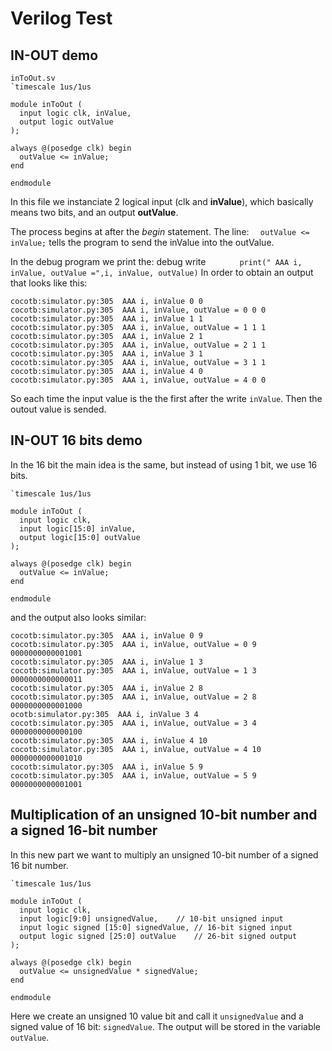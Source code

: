 # Verilog Test


## IN-OUT demo
```
inToOut.sv
`timescale 1us/1us

module inToOut (
  input logic clk, inValue,
  output logic outValue
);

always @(posedge clk) begin
  outValue <= inValue;
end

endmodule

````

In this file we instanciate 2 logical input (clk and **inValue**), which basically means two bits, and an output **outValue**.

The process begins at after the *begin* statement.
The line:
`  outValue <= inValue;` tells the program to send the inValue into the outValue.

In the debug program we print the: debug write ``        print(" AAA i, inValue, outValue =",i, inValue, outValue)
``
In order to obtain an output that looks like this:
```
cocotb:simulator.py:305  AAA i, inValue 0 0
cocotb:simulator.py:305  AAA i, inValue, outValue = 0 0 0
cocotb:simulator.py:305  AAA i, inValue 1 1
cocotb:simulator.py:305  AAA i, inValue, outValue = 1 1 1
cocotb:simulator.py:305  AAA i, inValue 2 1
cocotb:simulator.py:305  AAA i, inValue, outValue = 2 1 1
cocotb:simulator.py:305  AAA i, inValue 3 1
cocotb:simulator.py:305  AAA i, inValue, outValue = 3 1 1
cocotb:simulator.py:305  AAA i, inValue 4 0
cocotb:simulator.py:305  AAA i, inValue, outValue = 4 0 0 
```
So each time the input value is the the first after the write ``inValue``.
Then the outout value is sended.



## IN-OUT 16 bits demo

In the 16 bit the main idea is the same, but instead of using 1 bit, we use 16 bits.
```
`timescale 1us/1us

module inToOut (
  input logic clk, 
  input logic[15:0] inValue,
  output logic[15:0] outValue
);

always @(posedge clk) begin
  outValue <= inValue;
end

endmodule
```
and the output also looks similar:
```
cocotb:simulator.py:305  AAA i, inValue 0 9
cocotb:simulator.py:305  AAA i, inValue, outValue = 0 9 0000000000001001
cocotb:simulator.py:305  AAA i, inValue 1 3
cocotb:simulator.py:305  AAA i, inValue, outValue = 1 3 0000000000000011
cocotb:simulator.py:305  AAA i, inValue 2 8
cocotb:simulator.py:305  AAA i, inValue, outValue = 2 8 0000000000001000
ocotb:simulator.py:305  AAA i, inValue 3 4
cocotb:simulator.py:305  AAA i, inValue, outValue = 3 4 0000000000000100
cocotb:simulator.py:305  AAA i, inValue 4 10
cocotb:simulator.py:305  AAA i, inValue, outValue = 4 10 0000000000001010
cocotb:simulator.py:305  AAA i, inValue 5 9
cocotb:simulator.py:305  AAA i, inValue, outValue = 5 9 0000000000001001
```
## Multiplication of an unsigned 10-bit number and a signed 16-bit number

In this new part we want to multiply an unsigned 10-bit number of a signed 16 bit number.


```%%writefile inToOut.sv
`timescale 1us/1us

module inToOut (
  input logic clk,
  input logic[9:0] unsignedValue,    // 10-bit unsigned input
  input logic signed [15:0] signedValue, // 16-bit signed input
  output logic signed [25:0] outValue    // 26-bit signed output
);

always @(posedge clk) begin
  outValue <= unsignedValue * signedValue;
end

endmodule
```

Here we create an unsigned 10 value bit and call it ``unsignedValue`` and a signed value of 16 bit: ``signedValue``. The output will be stored in the variable ``outValue``.
